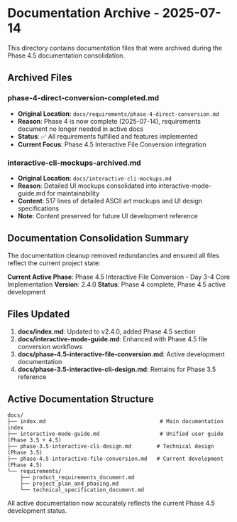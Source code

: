 # Documentation Archive - 2025-07-14

This directory contains documentation files that were archived during the Phase 4.5 documentation consolidation.

## Archived Files

### phase-4-direct-conversion-completed.md
- **Original Location**: `docs/requirements/phase-4-direct-conversion.md`
- **Reason**: Phase 4 is now complete (2025-07-14), requirements document no longer needed in active docs
- **Status**: ✅ All requirements fulfilled and features implemented
- **Current Focus**: Phase 4.5 Interactive File Conversion integration

### interactive-cli-mockups-archived.md
- **Original Location**: `docs/interactive-cli-mockups.md`
- **Reason**: Detailed UI mockups consolidated into interactive-mode-guide.md for maintainability
- **Content**: 517 lines of detailed ASCII art mockups and UI design specifications
- **Note**: Content preserved for future UI development reference

## Documentation Consolidation Summary

The documentation cleanup removed redundancies and ensured all files reflect the current project state:

**Current Active Phase**: Phase 4.5 Interactive File Conversion - Day 3-4 Core Implementation
**Version**: 2.4.0
**Status**: Phase 4 complete, Phase 4.5 active development

## Files Updated

1. **docs/index.md**: Updated to v2.4.0, added Phase 4.5 section
2. **docs/interactive-mode-guide.md**: Enhanced with Phase 4.5 file conversion workflows
3. **docs/phase-4.5-interactive-file-conversion.md**: Active development documentation
4. **docs/phase-3.5-interactive-cli-design.md**: Remains for Phase 3.5 reference

## Active Documentation Structure

```
docs/
├── index.md                                    # Main documentation index
├── interactive-mode-guide.md                   # Unified user guide (Phase 3.5 + 4.5)
├── phase-3.5-interactive-cli-design.md        # Technical design (Phase 3.5)
├── phase-4.5-interactive-file-conversion.md   # Current development (Phase 4.5)
└── requirements/
    ├── product_requirements_document.md
    ├── project_plan_and_phasing.md
    └── technical_specification_document.md
```

All active documentation now accurately reflects the current Phase 4.5 development status.